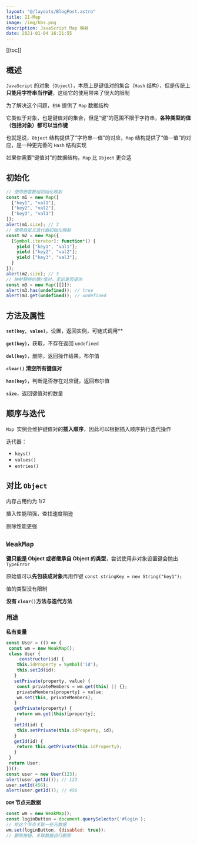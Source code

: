 ```yaml
---
layout: "@/layouts/BlogPost.astro"
title: 21-Map
image: /img/hbs.png
description: JavaScript Map 映射
date: 2021-01-04 16:21:55
---
```


[[toc]]

## 概述

`JavaScript` 的对象（`Object`），本质上是键值对的集合（`Hash` 结构），但是传统上**只能用字符串当作键**，这给它的使用带来了很大的限制

为了解决这个问题，`ES6` 提供了 `Map` 数据结构

它类似于对象，也是键值对的集合，但是“键”的范围不限于字符串，**各种类型的值（包括对象）都可以当作键**

也就是说，`Object` 结构提供了“字符串—值”的对应，`Map` 结构提供了“值—值”的对应，是一种更完善的 `Hash` 结构实现

如果你需要“键值对”的数据结构，`Map` 比 `Object` 更合适

## 初始化

```js
// 使用嵌套数组初始化映射
const m1 = new Map([
  ["key1", "val1"],
  ["key2", "val2"],
  ["key3", "val3"]
]);
alert(m1.size); // 3
// 使用自定义迭代器初始化映射
const m2 = new Map({
  [Symbol.iterator]: function*() {
    yield ["key1", "val1"];
    yield ["key2", "val2"];
    yield ["key3", "val3"];
  }
});
alert(m2.size); // 3
// 映射期待的键/值对，无论是否提供
const m3 = new Map([[]]);
alert(m3.has(undefined)); // true
alert(m3.get(undefined)); // undefined 
```

## 方法及属性

**`set(key, value)`**，设置，返回实例，可链式调用**

**`get(key)`**，获取，不存在返回 `undefined`

**`del(key)`**，删除，返回操作结果，布尔值

**`clear()` 清空所有键值对**

**`has(key)`**，判断是否存在对应键，返回布尔值

**`size`**，返回键值对的数量

## 顺序与迭代

`Map `实例会维护键值对的**插入顺序**，因此可以根据插入顺序执行迭代操作

迭代器：
  - `keys()`
  - `values()`
  - `entries()`

## 对比 `Object`

内存占用约为 1/2

插入性能稍强，查找速度稍逊

删除性能更强

## `WeakMap`

**键只能是 Object 或者继承自 Object 的类型**，尝试使用非对象设置键会抛出 `TypeError`

原始值可以**先包装成对象**再用作键 `const stringKey = new String("key1");`

值的类型没有限制

**没有 `clear()`方法与迭代方法**

### 用途

**私有变量**

```js
const User = (() => {
 const wm = new WeakMap();
 class User {
 	 constructor(id) {
    this.idProperty = Symbol('id'); 
    this.setId(id);
   }
   setPrivate(property, value) {
    const privateMembers = wm.get(this) || {};
    privateMembers[property] = value;
    wm.set(this, privateMembers);
   }
   getPrivate(property) {
    return wm.get(this)[property];
   }
   setId(id) {
    this.setPrivate(this.idProperty, id);
   }
   getId(id) {
    return this.getPrivate(this.idProperty);
   }
 }
 return User;
})();
const user = new User(123);
alert(user.getId()); // 123
user.setId(456);
alert(user.getId()); // 456
```

**`DOM` 节点元数据**

```js
const wm = new WeakMap();
const loginButton = document.querySelector('#login');
// 给这个节点关联一些元数据
wm.set(loginButton, {disabled: true}); 
// 删除按钮，关联数据自行删除
```